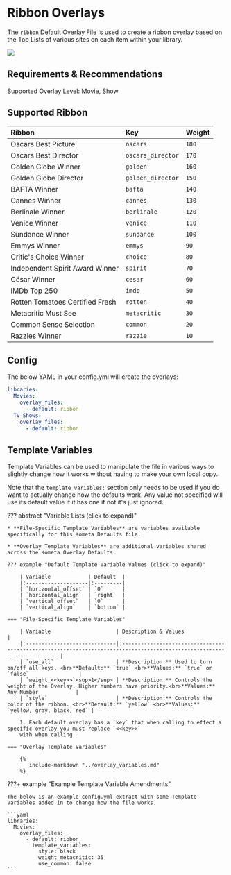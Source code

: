 # Ribbon Overlays

The `ribbon` Default Overlay File is used to create a ribbon overlay based on the Top Lists of various sites on each 
item within your library.

![](images/ribbon.png)

## Requirements & Recommendations

Supported Overlay Level: Movie, Show

## Supported Ribbon

| Ribbon                          | Key               | Weight |
|:--------------------------------|:------------------|:-------|
| Oscars Best Picture             | `oscars`          | `180`  |
| Oscars Best Director            | `oscars_director` | `170`  |
| Golden Globe Winner             | `golden`          | `160`  |
| Golden Globe Director           | `golden_director` | `150`  |
| BAFTA Winner                    | `bafta`           | `140`  |
| Cannes Winner                   | `cannes`          | `130`  |
| Berlinale Winner                | `berlinale`       | `120`  |
| Venice Winner                   | `venice`          | `110`  |
| Sundance Winner                 | `sundance`        | `100`  |
| Emmys Winner                    | `emmys`           | `90`   |
| Critic's Choice Winner          | `choice`          | `80`   |
| Independent Spirit Award Winner | `spirit`          | `70`   |
| César Winner                    | `cesar`           | `60`   |
| IMDb Top 250                    | `imdb`            | `50`   |
| Rotten Tomatoes Certified Fresh | `rotten`          | `40`   |
| Metacritic Must See             | `metacritic`      | `30`   |
| Common Sense Selection          | `common`          | `20`   |
| Razzies Winner                  | `razzie`          | `10`   |

## Config

The below YAML in your config.yml will create the overlays:

```yaml
libraries:
  Movies:
    overlay_files:
      - default: ribbon
  TV Shows:
    overlay_files:
      - default: ribbon
```

## Template Variables

Template Variables can be used to manipulate the file in various ways to slightly change how it works without having to 
make your own local copy.

Note that the `template_variables:` section only needs to be used if you do want to actually change how the defaults 
work. Any value not specified will use its default value if it has one if not it's just ignored.

??? abstract "Variable Lists (click to expand)"

    * **File-Specific Template Variables** are variables available specifically for this Kometa Defaults file.

    * **Overlay Template Variables** are additional variables shared across the Kometa Overlay Defaults.

    ??? example "Default Template Variable Values (click to expand)"

        | Variable            | Default  |
        |:--------------------|:---------|
        | `horizontal_offset` | `0`      |
        | `horizontal_align`  | `right`  |
        | `vertical_offset`   | `0`      |
        | `vertical_align`    | `bottom` |
        
    === "File-Specific Template Variables"

        | Variable                     | Description & Values                                                                                                    |
        |:-----------------------------|:------------------------------------------------------------------------------------------------------------------------|
        | `use_all`                    | **Description:** Used to turn on/off all keys. <br>**Default:** `true` <br>**Values:** `true` or `false`                |
        | `weight_<<key>>`<sup>1</sup> | **Description:** Controls the weight of the Overlay. Higher numbers have priority.<br>**Values:** Any Number            |
        | `style`                      | **Description:** Controls the color of the ribbon. <br>**Default:** `yellow` <br>**Values:** `yellow, gray, black, red` |

        1. Each default overlay has a `key` that when calling to effect a specific overlay you must replace `<<key>>` 
        with when calling.

    === "Overlay Template Variables"

        {%
           include-markdown "../overlay_variables.md"
        %}
    
???+ example "Example Template Variable Amendments"

    The below is an example config.yml extract with some Template Variables added in to change how the file works.
    
    ```yaml
    libraries:
      Movies:
        overlay_files:
          - default: ribbon
            template_variables:
              style: black
              weight_metacritic: 35
              use_common: false
    ```
